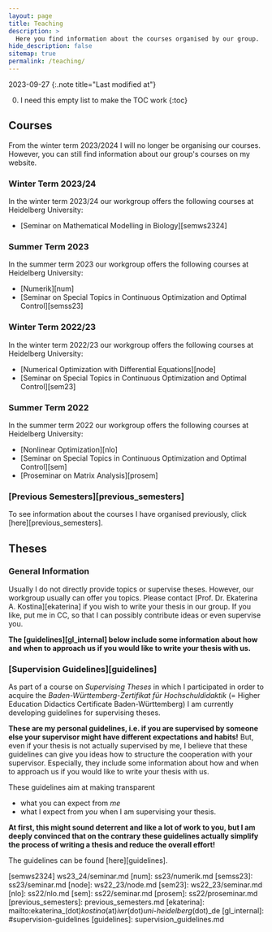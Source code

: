 ```yaml
---
layout: page
title: Teaching
description: >
  Here you find information about the courses organised by our group.
hide_description: false
sitemap: true
permalink: /teaching/
---
```


2023-09-27
{:.note title="Last modified at"}

0. I need this empty list to make the TOC work
{:toc}

## Courses

From the winter term 2023/2024 I will no longer be organising our courses. However, you can still find information about our group's courses on my website. 

### Winter Term 2023/24

In the winter term 2023/24 our workgroup offers the following courses at Heidelberg University: 
  - [Seminar on Mathematical Modelling in Biology][semws2324]

### Summer Term 2023

In the summer term 2023 our workgroup offers the following courses at Heidelberg University: 
  - [Numerik][num]
  - [Seminar on Special Topics in Continuous Optimization and Optimal Control][semss23]

### Winter Term 2022/23

In the winter term 2022/23 our workgroup offers the following courses at Heidelberg University: 
  - [Numerical Optimization with Differential Equations][node]
  - [Seminar on Special Topics in Continuous Optimization and Optimal Control][sem23]
  
### Summer Term 2022

In the summer term 2022 our workgroup offers the following courses at Heidelberg University: 
  - [Nonlinear Optimization][nlo]
  - [Seminar on Special Topics in Continuous Optimization and Optimal Control][sem]
  - [Proseminar on Matrix Analysis][prosem]

### [Previous Semesters][previous_semesters]

To see information about the courses I have organised previously, click [here][previous_semesters].

## Theses

### General Information

Usually I do not directly provide topics or supervise theses. However, our workgroup usually can offer you topics. Please contact [Prof. Dr. Ekaterina A. Kostina][ekaterina] if you wish to write your thesis in our group. If you like, put me in CC, so that I can possibly contribute ideas or even supervise you.

**The [guidelines][gl_internal] below include some information about how and when to approach us if you would like to write your thesis with us.** 

### [Supervision Guidelines][guidelines]

As part of a course on *Supervising Theses* in which I participated in order to acquire the *Baden-Württemberg-Zertifikat für Hochschuldidaktik* (= Higher Education Didactics Certificate Baden-Württemberg) I am currently developing guidelines for supervising theses. 

**These are my personal guidelines, i.e. if you are supervised by someone else your supervisor might have different expectations and habits!** But, even if your thesis is not actually supervised by me, I believe that these guidelines can give you ideas how to structure the cooperation with your supervisor. Especially, they include some information about how and when to approach us if you would like to write your thesis with us.

These guidelines aim at making transparent
  - what you can expect from *me*
  - what I expect from *you*
when I am supervising your thesis.

**At first, this might sound deterrent and like a lot of work to you, but I am deeply convinced that on the contrary these guidelines actually simplify the process of writing a thesis and reduce the overall effort!**

The guidelines can be found [here][guidelines].

[semws2324] ws23_24/seminar.md
[num]: ss23/numerik.md
[semss23]: ss23/seminar.md
[node]: ws22_23/node.md
[sem23]: ws22_23/seminar.md
[nlo]: ss22/nlo.md
[sem]: ss22/seminar.md
[prosem]: ss22/proseminar.md
[previous_semesters]: previous_semesters.md
[ekaterina]: mailto:ekaterina_(dot)_kostina_(at)_iwr_(dot)_uni-heidelberg_(dot)_de
[gl_internal]: #supervision-guidelines
[guidelines]: supervision_guidelines.md


